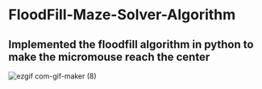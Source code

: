 # FloodFill-Maze-Solver-Algorithm
## Implemented the floodfill algorithm in python to make the micromouse reach the center

![ezgif com-gif-maker (8)](https://user-images.githubusercontent.com/77486691/183258629-708af437-d907-40be-b1f8-16e5d8c8d439.gif)
